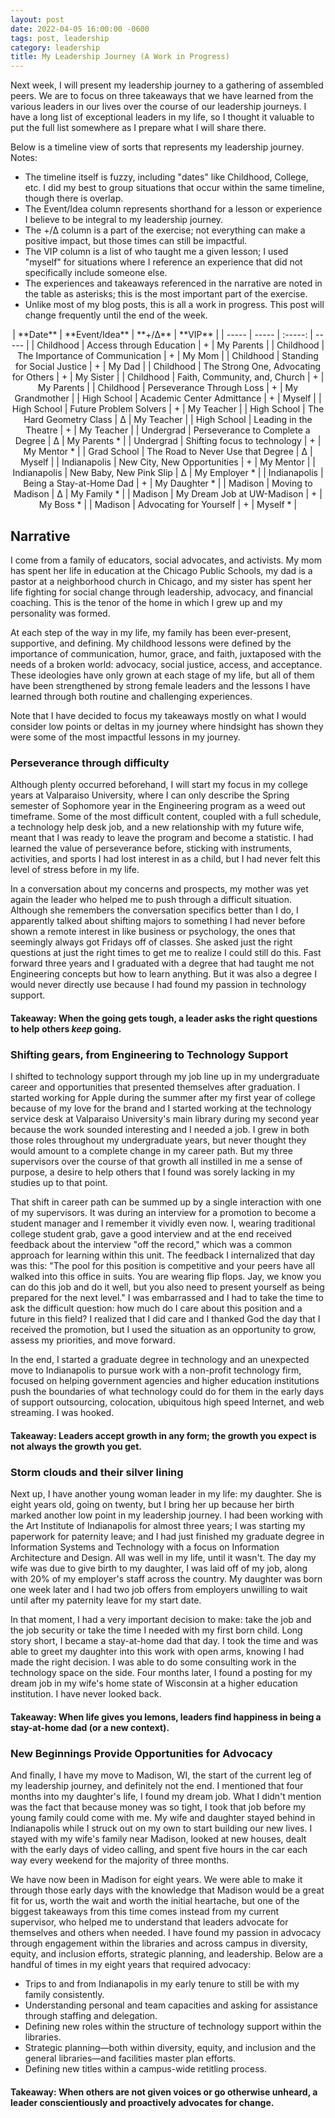 ```yaml
---
layout: post
date: 2022-04-05 16:00:00 -0600
tags: post, leadership
category: leadership
title: My Leadership Journey (A Work in Progress)
---
```


Next week, I will present my leadership journey to a gathering of assembled peers. We are to focus on three takeaways that we have learned from the various leaders in our lives over the course of our leadership journeys. I have a long list of exceptional leaders in my life, so I thought it valuable to put the full list somewhere as I prepare what I will share there. 

Below is a timeline view of sorts that represents my leadership journey.
Notes:
- The timeline itself is fuzzy, including "dates" like Childhood, College, etc. I did my best to group situations that occur within the same timeline, though there is overlap.
- The Event/Idea column represents shorthand for a lesson or experience I believe to be integral to my leadership journey.
- The +/Δ column is a part of the exercise; not everything can make a positive impact, but those times can still be impactful.
- The VIP column is a list of who taught me a given lesson; I used "myself" for situations where I reference an experience that did not specifically include someone else.
- The experiences and takeaways referenced in the narrative are noted in the table as asterisks; this is the most important part of the exercise.
- Unlike most of my blog posts, this is all a work in progress. This post will change frequently until the end of the week.

<center>
| **Date** | **Event/Idea** | **+/Δ** | **VIP** |
| ----- | ----- | :-----: | ----- |
| Childhood | Access through Education | + | My Parents |
| Childhood | The Importance of Communication | + | My Mom |
| Childhood | Standing for Social Justice | + | My Dad |
| Childhood | The Strong One, Advocating for Others | + | My Sister |
| Childhood | Faith, Community, and, Church | + | 	My Parents |
| Childhood | Perseverance Through Loss | + | My Grandmother |
| High School | Academic Center Admittance | + | Myself |
| High School | Future Problem Solvers | + | My Teacher |
| High School | The Hard Geometry Class | Δ | My Teacher |
| High School | Leading in the Theatre | + | My Teacher |
| Undergrad | Perseverance to Complete a Degree | Δ | My Parents * |
| Undergrad | Shifting focus to technology | + | My Mentor * |
| Grad School | The Road to Never Use that Degree | Δ | Myself |
| Indianapolis | New City, New Opportunities | + | My Mentor |
| Indianapolis | New Baby, New Pink Slip | Δ | My Employer * |
| Indianapolis | Being a Stay-at-Home Dad | + | My Daughter * |
| Madison | Moving to Madison | Δ | My Family * |
| Madison | My Dream Job at UW-Madison | + | My Boss * |
| Madison | Advocating for Yourself | + | Myself * | 
</center>

## Narrative

I come from a family of educators, social advocates, and activists. My mom has spent her life in education at the Chicago Public Schools, my dad is a pastor at a neighborhood church in Chicago, and my sister has spent her life fighting for social change through leadership, advocacy, and financial coaching. This is the tenor of the home in which I grew up and my personality was formed.

At each step of the way in my life, my family has been ever-present, supportive, and defining. My childhood lessons were defined by the importance of communication, humor, grace, and faith, juxtaposed with the needs of a broken world: advocacy, social justice, access, and acceptance. These ideologies have only grown at each stage of my life, but all of them have been strengthened by strong female leaders and the lessons I have learned through both routine and challenging experiences.

Note that I have decided to focus my takeaways mostly on what I would consider low points or deltas in my journey where hindsight has shown they were some of the most impactful lessons in my journey.

### Perseverance through difficulty

Although plenty occurred beforehand, I will start my focus in my college years at Valparaiso University, where I can only describe the Spring semester of Sophomore year in the Engineering program as a weed out timeframe. Some of the most difficult content, coupled with a full schedule, a technology help desk job, and a new relationship with my future wife, meant that I was ready to leave the program and become a statistic. I had learned the value of perseverance before, sticking with instruments, activities, and sports I had lost interest in as a child, but I had never felt this level of stress before in my life.

In a conversation about my concerns and prospects, my mother was yet again the leader who helped me to push through a difficult situation. Although she remembers the conversation specifics better than I do, I apparently talked about shifting majors to something I had never before shown a remote interest in like business or psychology, the ones that seemingly always got Fridays off of classes. She asked just the right questions at just the right times to get me to realize I could still do this. Fast forward three years and I graduated with a degree that had taught me not Engineering concepts but how to learn anything. But it was also a degree I would never directly use because I had found my passion in technology support.

#### Takeaway: When the going gets tough, a leader asks the right questions to help others *keep* going.

### Shifting gears, from Engineering to Technology Support

I shifted to technology support through my job line up in my undergraduate career and opportunities that presented themselves after graduation. I started working for Apple during the summer after my first year of college because of my love for the brand and I started working at the technology service desk at Valparaiso University's main library during my second year because the work sounded interesting and I needed a job. I grew in both those roles throughout my undergraduate years, but never thought they would amount to a complete change in my career path. But my three supervisors over the course of that growth all instilled in me a sense of purpose, a desire to help others that I found was sorely lacking in my studies up to that point.

That shift in career path can be summed up by a single interaction with one of my supervisors. It was during an interview for a promotion to become a student manager and I remember it vividly even now. I, wearing traditional college student grab, gave a good interview and at the end received feedback about the interview "off the record," which was a common approach for learning within this unit. The feedback I internalized that day was this: "The pool for this position is competitive and your peers have all walked into this office in suits. You are wearing flip flops. Jay, we know you can do this job and do it well, but you also need to present yourself as being prepared for the next level." I was embarrassed and I had to take the time to ask the difficult question: how much do I care about this position and a future in this field? I realized that I did care and I thanked God the day that I received the promotion, but I used the situation as an opportunity to grow, assess my priorities, and move forward. 

In the end, I started a graduate degree in technology and an unexpected move to Indianapolis to pursue work with a non-profit technology firm, focused on helping government agencies and higher education institutions push the boundaries of what technology could do for them in the early days of support outsourcing, colocation, ubiquitous high speed Internet, and web streaming. I was hooked.

#### Takeaway: Leaders accept growth in any form; the growth you expect is not always the growth you get.

### Storm clouds and their silver lining 

Next up, I have another young woman leader in my life: my daughter. She is eight years old, going on twenty, but I bring her up because her birth marked another low point in my leadership journey. I had been working with the Art Institute of Indianapolis for almost three years; I was starting my paperwork for paternity leave; and I had just finished my graduate degree in Information Systems and Technology with a focus on Information Architecture and Design. All was well in my life, until it wasn't. The day my wife was due to give birth to my daughter, I was laid off of my job, along with 20% of my employer's staff across the country. My daughter was born one week later and I had two job offers from employers unwilling to wait until after my paternity leave for my start date.

In that moment, I had a very important decision to make: take the job and the job security or take the time I needed with my first born child. Long story short, I became a stay-at-home dad that day. I took the time and was able to greet my daughter into this work with open arms, knowing I had made the right decision. I was able to do some consulting work in the technology space on the side. Four months later, I found a posting for my dream job in my wife's home state of Wisconsin at a higher education institution. I have never looked back.

#### Takeaway: When life gives you lemons, leaders find happiness in being a stay-at-home dad (or a new context).

### New Beginnings Provide Opportunities for Advocacy

And finally, I have my move to Madison, WI, the start of the current leg of my leadership journey, and definitely not the end. I mentioned that four months into my daughter's life, I found my dream job. What I didn't mention was the fact that because money was so tight, I took that job before my young family could come with me. My wife and daughter stayed behind in Indianapolis while I struck out on my own to start building our new lives. I stayed with my wife's family near Madison, looked at new houses, dealt with the early days of video calling, and spent five hours in the car each way every weekend for the majority of three months.

We have now been in Madison for eight years. We were able to make it through those early days with the knowledge that Madison would be a great fit for us, worth the wait and worth the initial heartache, but one of the biggest takeaways from this time comes instead from my current supervisor, who helped me to understand that leaders advocate for themselves and others when needed. I have found my passion in advocacy through engagement within the libraries and across campus in diversity, equity, and inclusion efforts, strategic planning, and leadership. Below are a handful of times in my eight years that required advocacy:

- Trips to and from Indianapolis in my early tenure to still be with my family consistently.
- Understanding personal and team capacities and asking for assistance through staffing and delegation.
- Defining new roles within the structure of technology support within the libraries.
- Strategic planning—both within diversity, equity, and inclusion and the general libraries—and facilities master plan efforts.
- Defining new titles within a campus-wide retitling process.

#### Takeaway: When others are not given voices or go otherwise unheard, a leader conscientiously and proactively advocates for change.